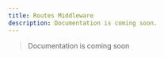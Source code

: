 ```yaml
---
title: Routes Middleware
description: Documentation is coming soon.
---
```


> Documentation is coming soon
